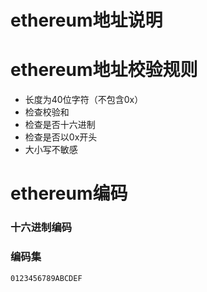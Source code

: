 # ethereum地址说明

# ethereum地址校验规则
* 长度为40位字符（不包含0x）
* 检查校验和
* 检查是否十六进制
* 检查是否以0x开头
* 大小写不敏感

# ethereum编码
### 十六进制编码

### 编码集
``0123456789ABCDEF``